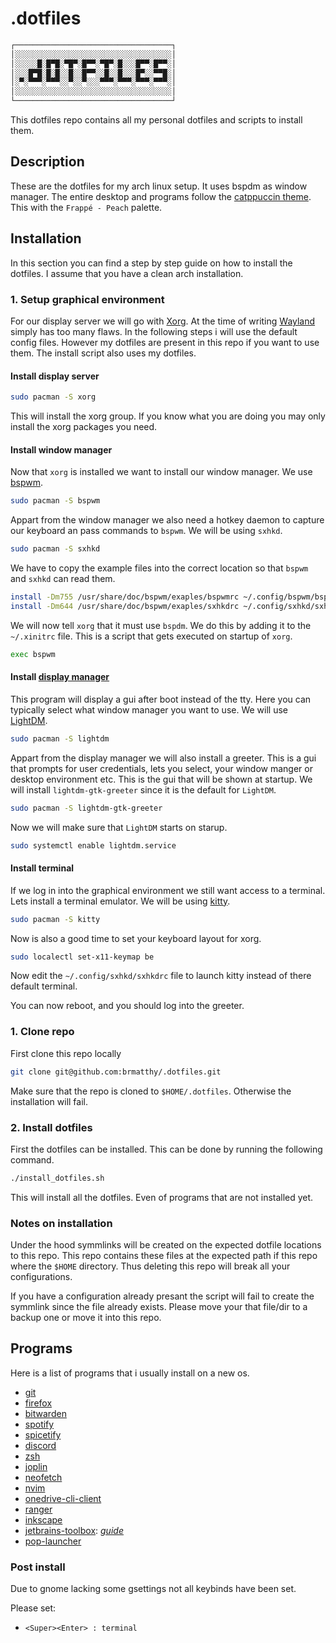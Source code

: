 # .dotfiles

```txt
┌───────────────────────────────────┐
│░░░░░░░░░░░░░░░░░░░░░░░░░░░░░░░░░░░│
│░░░░░█░█▀█░▀█▀░█▀▀░▀█▀░█░░░█▀▀░█▀▀░│
│░░░█▀█░█░█░░█░░█▀▀░░█░░█░░░█▀░░▀▀█░│
│░▀░▀▀▀░▀▀▀░░▀░░▀░░░▀▀▀░▀▀▀░▀▀▀░▀▀▀░│
│░░░░░░░░░░░░░░░░░░░░░░░░░░░░░░░░░░░│
└───────────────────────────────────┘
```

This dotfiles repo contains all my personal dotfiles and scripts to install them.

## Description

These are the dotfiles for my arch linux setup. It uses bspdm as window manager.
The entire desktop and programs follow the [catppuccin theme](https://github.com/catppuccin/catppuccin). This with the `Frappé - Peach` palette.


## Installation

In this section you can find a step by step guide on how to install the dotfiles.
I assume that you have a clean arch installation.

### 1. Setup graphical environment
For our display server we will go with [Xorg](https://wiki.archlinux.org/title/xorg). At the time of writing [Wayland](https://wiki.archlinux.org/title/wayland) simply has too many flaws.
In the following steps i will use the default config files. However my dotfiles are present in this repo if you want to use them. The install script also uses my dotfiles.

#### Install display server
```sh
sudo pacman -S xorg
```
This will install the xorg group. If you know what you are doing you may only install the xorg packages you need.

#### Install window manager
Now that `xorg` is installed we want to install our window manager. We use [bspwm](https://wiki.archlinux.org/title/bspwm).
```sh
sudo pacman -S bspwm
```

Appart from the window manager we also need a hotkey daemon to capture our keyboard an pass commands to `bspwm`.
We will be using `sxhkd`.
```sh
sudo pacman -S sxhkd
```

We have to copy the example files into the correct location so that `bspwm` and `sxhkd` can read them.

```sh
install -Dm755 /usr/share/doc/bspwm/exaples/bspwmrc ~/.config/bspwm/bspwmrc
install -Dm644 /usr/share/doc/bspwm/exaples/sxhkdrc ~/.config/sxhkd/sxhkdrc
```


We will now tell `xorg` that it must use `bspdm`.
We do this by adding it to the `~/.xinitrc` file. This is a script that gets executed on startup of `xorg`.
```sh
exec bspwm
```

#### Install [display manager](https://wiki.archlinux.org/title/displaya_manager)
This program will display a gui after boot instead of the tty. Here you can typically select what window manager you want to use.
We will use [LightDM](https://wiki.archlinux.org/title/LightDM).
```sh
sudo pacman -S lightdm
```
Appart from the display manager we will also install a greeter. This is a gui that prompts for user credentials, lets you select,
your window manger or desktop environment etc. This is the gui that will be shown at startup. We will install `lightdm-gtk-greeter`
since it is the default for `LightDM`.
```sh
sudo pacman -S lightdm-gtk-greeter
```

Now we will make sure that `LightDM` starts on starup.
```sh
sudo systemctl enable lightdm.service
```

#### Install terminal
If we log in into the graphical environment we still want access to a terminal.
Lets install a terminal emulator. We will be using [kitty](https://wiki.archlinux.org/title/kitty).


```sh
sudo pacman -S kitty
```
Now is also a good time to set your keyboard layout for xorg.
```sh
sudo localectl set-x11-keymap be
```

Now edit the `~/.config/sxhkd/sxhkdrc` file to launch kitty instead of there default terminal.

You can now reboot, and you should log into the greeter.

### 1. Clone repo

First clone this repo locally

```sh
git clone git@github.com:brmatthy/.dotfiles.git
```

Make sure that the repo is cloned to `$HOME/.dotfiles`. Otherwise the
installation will fail.

### 2. Install dotfiles
First the dotfiles can be installed. This can be done by running the following command.

```sh
./install_dotfiles.sh
```

This will install all the dotfiles. Even of programs that are not installed yet. 

### Notes on installation

Under the hood symmlinks will be created on the expected dotfile locations to this repo. This repo contains these files at the expected path if this repo where the `$HOME` directory. Thus deleting this repo will break all your configurations.

If you have a configuration already presant the script will fail to create the symmlink since the file already exists. Please move your that file/dir to a backup one or move it into this repo.



## Programs

Here is a list of programs that i usually install on a new os.

- [git](https://git-scm.com/)
- [firefox](https://www.mozilla.org/en-US/firefox/)
- [bitwarden](https://bitwarden.com/)
- [spotify](https://www.spotify.com/us/download/android/)
- [spicetify](https://spicetify.app/)
- [discord](https://discord.com/)
- [zsh](https://www.zsh.org/)
- [joplin](https://joplinapp.org/)
- [neofetch](https://github.com/dylanaraps/neofetch)
- [nvim](https://github.com/neovim/neovim)
- [onedrive-cli-client](https://github.com/abraunegg/onedrive)
- [ranger](https://github.com/ranger/ranger)
- [inkscape](https://inkscape.org/)
- [jetbrains-toolbox](https://www.jetbrains.com/toolbox-app/):
    *[guide](https://www.jetbrains.com/help/idea/installation-guide.html#61320ad4)*
- [pop-launcher](https://github.com/pop-os/launcher)

### Post install
Due to gnome lacking some gsettings not all keybinds have been set.

Please set:

- `<Super><Enter> : terminal`
